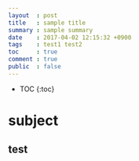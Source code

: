 ```yaml
---
layout  : post
title   : sample title
summary : sample summary
date    : 2017-04-02 12:15:32 +0900
tags    : test1 test2
toc     : true
comment : true
public  : false
---
```

* TOC
{:toc}

# subject

## test
